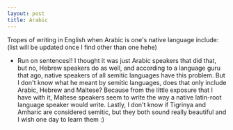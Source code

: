 ```yaml
---
layout: post
title: Arabic
---
```


Tropes of writing in English when Arabic is one's native language include: (list will be updated once I find other than one hehe)

* Run on sentences!! I thought it was just Arabic speakers that did that, but no, Hebrew speakers do as well, and according to a language guru that ago, native speakers of all semitic languages have this problem. But I don't know what he meant by semitic languages, does that only include Arabic, Hebrew and Maltese? Because from the little exposure that I have with it, Maltese speakers seem to write the way a native latin-root language speaker would write. Lastly, I don't know if Tigrinya and Amharic are considered semitic, but they both sound really beautiful and I wish one day to learn them :)
